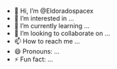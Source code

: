- 👋 Hi, I’m @Eldoradospacex
- 👀 I’m interested in ...
- 🌱 I’m currently learning ...
- 💞️ I’m looking to collaborate on ...
- 📫 How to reach me ...
- 😄 Pronouns: ...
- ⚡ Fun fact: ...

<!---
Eldoradospacex/Eldoradospacex is a ✨ special ✨ repository because its `README.md` (this file) appears on your GitHub profile.
You can click the Preview link to take a look at your changes.
--->

